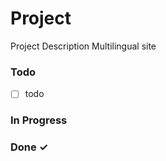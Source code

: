 # Project

Project Description
Multilingual site

### Todo

- [ ] todo  

### In Progress


### Done ✓


